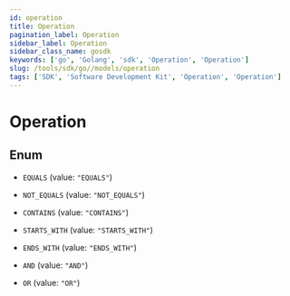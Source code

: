 ```yaml
---
id: operation
title: Operation
pagination_label: Operation
sidebar_label: Operation
sidebar_class_name: gosdk
keywords: ['go', 'Golang', 'sdk', 'Operation', 'Operation'] 
slug: /tools/sdk/go//models/operation
tags: ['SDK', 'Software Development Kit', 'Operation', 'Operation']
---
```


# Operation

## Enum


* `EQUALS` (value: `"EQUALS"`)

* `NOT_EQUALS` (value: `"NOT_EQUALS"`)

* `CONTAINS` (value: `"CONTAINS"`)

* `STARTS_WITH` (value: `"STARTS_WITH"`)

* `ENDS_WITH` (value: `"ENDS_WITH"`)

* `AND` (value: `"AND"`)

* `OR` (value: `"OR"`)


